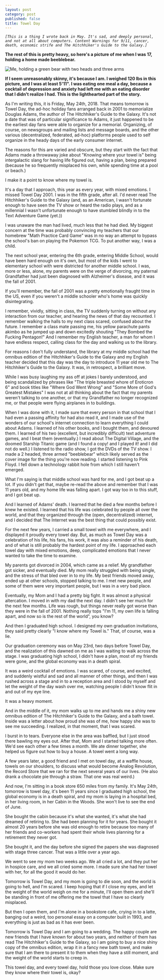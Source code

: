 ```yaml
---
layout: post
category: post
published: false
title: Towel Day
---
```

*```[This is a thing I wrote back in May. It's sad, and deeply personal, and not at all about computers. Content Warnings for 9/11, cancer, death, economic strife and The Hitchhiker's Guide to the Galaxy.]```*

**The rest of this is pretty heavy, so here's a picture of me when I was 17, holding a home made beeblebear.**


![Me, holding a green bear with two heads and three arms]({{site.baseurl}}/images/8ddf814f63f1df71.jpg)


**If I seem unreasonably skinny, it's because I am. I weighed 120 lbs in this picture, and I was at least 5'11". I was eating one meal a day, because a cocktail of depression and anxiety had left me with an eating disorder that I didn't realize I had. This is the lighthearted part of the story.**

As I'm writing this, it is Friday, May 24th, 2018. That means tomorrow is Towel Day, the ad-hoc holiday fans arranged back in 2001 to memorialize Douglas Adams, the author of The Hitchhiker's Guide to the Galaxy. It's not a date that was of particular significance to Adams, it just happened to be the earliest day fans were able to organize for a memorial. Organizing, of course, on newsgroups and mailing lists and message boards, and the other various (decentralized, federated, ad-hoc) platforms people used to self organize in the heady days of the early consumer internet. 

The reasons for this are varied and obscure, but they start with the fact that Adams made a throwaway joke about "Knowing where your towel is" being intergalactic slang for having life figured out, having a plan, being prepared (because he so frequently misplaced his own, while spending time at a pool or beach.) 

I make it a point to know where my towel is. 

It's a day that I approach, this year as every year, with mixed emotions. I missed Towel Day 2001. I was in the fifth grade, after all. I'd never read The Hitchhiker's Guide to the Galaxy (and, as an American, I wasn't fortunate enough to have seen the TV show or heard the radio plays, and as a millennial I wasn't unfortunate enough to have stumbled blindly in to the Text Adventure Game (yet.)) 

I was unaware the man had lived, much less that he had died. My biggest concern at the time was probably convincing my teachers that our homebrew "Math Practice Card Game" was in no way an attempt to bypass the school's ban on playing the Pokemon TCG. To put another way, I was a child. 

The next school year, entering the 6th grade, entering Middle School, would have been hard enough on it's own, but most of the kids I went to elementary school with were districted for another middle school. I was, more or less, alone, my parents were on the verge of divorcing, my paternal Grandfather had just been diagnosed with Alzheimer's disease, and it was the fall of 2001. 

If you'll remember, the fall of 2001 was a pretty emotionally fraught time in the US, even if you weren't a middle schooler who's home was quickly disintegrating.

I remember, vividly, sitting in class, the TV suddenly turning on without any interaction from our teacher, and hearing the news of that day recounted. I remember walking the halls to my next class scared, confused about the future. I remember a class mate passing me, his yellow parachute pants akimbo as he jumped up and down excitedly shouting "They Bombed the Fucking Pentagon!" And I remember my English teacher, a man for whom I have endless respect, calling class for the day and walking us to the library. 

For reasons I don't fully understand, the library at my middle school had the omnibus edition of the Hitchhiker's Guide to the Galaxy and my English teacher decided that this day was the day to introduce 11 year old me to The Hitchhiker's Guide to the Galaxy. It was, in retrospect, a brilliant move. 

While I was busy laughing my ass off at jokes I barely understood, and being scandalized by phrases like "The triple breasted whore of  Eroticron 6" and book titles like "Where God Went Wrong"  and "Some More of God's Greatest Mistakes" I was not at all thinking about the fact that my parents weren't talking to one another, or that my Grandfather no longer recognized me, or that people were flying airplanes in to buildings. 

When I was done with it, I made sure that every person in that school that I had even a passing affinity for had also read it, and I made use of the wonders of our school's internet connection to learn everything I could about Adams. I learned of his other books, and I bought them, and devoured them. I learned of his two (excellent, but incredibly difficult) text adventure games, and I beat them (eventually.) I read about The Digital Village, and the doomed Starship Titanic game (and I found a copy! and I played it! and I did not do well.) I listened to the radio show, I got the DVDs of the TV show. I made a 2 headed, three armed "beeblebear" which likely served as the cover image for the thing you're now reading. I started listening to Pink Floyd. I fell down a technology rabbit hole from which I still haven't emerged. 

What I'm saying is that middle school was hard for me, and I got beat up a lot. If you didn't get that, maybe re-read the above and remember that I was 11 years old, and my home life was falling apart. I got way too in to this stuff, and I got beat up. 

And I learned of Adams' death. I learned that he died a few months before I knew he existed. I learned that his life was celebrated by people all over the world, and that they organized through the (open, decentralized) internet, and I decided that The Internet was the best thing that could possibly exist.  

For the next few years, I carried a small towel with me everywhere, and I displayed it proudly every towel day. But, as much as Towel Day was a celebration of his life, his fans, his work, it was also a reminder of his death, and of what is still probably the hardest point of my life. I approached each towel day with mixed emotions, deep, complicated emotions that I never wanted to take the time to examine. 

My parents got divorced in 2004, which came as a relief. My grandfather got sicker, and eventually died. My mom really struggled with being single, and the stress of that bled over in to my life. My best friends moved away, ended up at other schools, stopped talking to me. I met new people, and some of them were very important people, but I was in a very bad place. 

Eventually, my Mom and I had a pretty big fight. It was almost a physical altercation. I moved in with my dad the next day. I didn't see her much for the next few months. Life was rough, but things never really got worse than they were in the fall of 2001. Nothing really tops "I'm 11, my own life is falling apart, and now so is the rest of the world", you know? 

And then I graduated high school. I designed my own graduation invitations, they said pretty clearly "I know where my Towel is." That, of course, was a lie.

Our graduation ceremony was on May 23rd, two days before Towel Day, and the realization of this dawned on me as I was waiting to walk across the stage. I was graduating high school, I didn't have a plan, most of my friends were gone, and the global economy was in a death spiral. 

It was a weird cocktail of emotions. I was scared, of course, and excited, and suddenly wistful and sad and all manner of other things, and then I was rushed across a stage and in to a reception area and I stood by myself and let the weight of the day wash over me, watching people I didn't know flit in and out of my eye line. 

It was a heavy moment. 

And in the middle of it, my mom walks up to me and hands me a shiny new omnibus edition of The Hitchhiker's Guide to the Galaxy, and a bath towel. Inside was a letter about how proud she was of me, how happy she was to see me succeeding. I realized, in that moment, that I was scared. 

I burst in to tears. Everyone else in the area was baffled, but I just stood there bawling my eyes out. After that, Mom and I started talking more often. We'd see each other a few times a month. We ate dinner together, she helped us figure out how to buy a house. A towel went a long way. 

A few years later, a good friend and I met on towel day, at a waffle house, towels on our shoulders, to discuss what would become Analog Revolution, the Record Store that we ran for the next several years of our lives. (He also drank a chocolate pie through a straw. That one was real weird.)

And now, I'm sitting in a book store 650 miles from my family. It's May 24th, tomorrow is towel day, it's been 11 years since I graduated high school, the global economy is in a death spiral, and my mom is laying in a hospital bed, in her living room, in her Cabin in the Woods. She won't live to see the end of June.  

She bought the cabin because it's what she wanted, it's what she had dreamed of retiring to. She had been planning for it for years. She bought it almost 20 years before she was old enough to retire because too many of her friends and co-workers had spent their whole lives planning for a retirement they never got. 

She bought it, and the day before she signed the papers she was diagnosed with stage three cancer. That was a little over a year ago. 

We went to see my mom two weeks ago. We all cried a lot, and they put her in hospice care, and we all cried some more. I made sure she had her towel with her, for all the good it would do her. 

Tomorrow is Towel Day, and my mom is going to die soon, and the world is going to hell, and I'm scared. I keep hoping that if I close my eyes, and let the weight of the world weigh on me for a minute, I'll open them and she'll be standing in front of me offering me the towel that I have so clearly misplaced. 

But then I open them, and I'm alone in a bookstore cafe, crying in to a latte, banging out a weird, too personal essay on a computer built in 1993, and everything is just as bad as it has ever been. 

Tomorrow is Towel Day and I am going to a wedding. The happy couple are new friends that I have known for about two years, and neither of them has read The Hitchhiker's Guide to the Galaxy, so I am going to buy a nice shiny copy of the omnibus edition, wrap it in a fancy new bath towel, and make sure that I am there to present it to them when they have a still moment, and the weight of the world starts to creep in. 

This towel day, and every towel day, hold those you love close. Make sure they know where their towel is, okay? 

